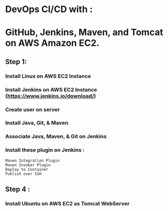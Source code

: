 # DevOps CI/CD with :
# GitHub, Jenkins, Maven, and Tomcat on AWS Amazon EC2.

## Step 1:
### Install Linux on AWS EC2 Instance
### Install Jenkins on AWS EC2 Instance (https://www.jenkins.io/download/)
### Create user on server
### Install Java, Git, & Maven
### Associate Java, Maven, & Git on Jenkins
### Install these plugin on Jenkins :
    Maven Integration Plugin
    Maven Invoker Plugin
    Deploy to Container
    Publish over SSH
## Step 4 :
### Install Ubuntu on AWS EC2 as Tomcat WebServer

